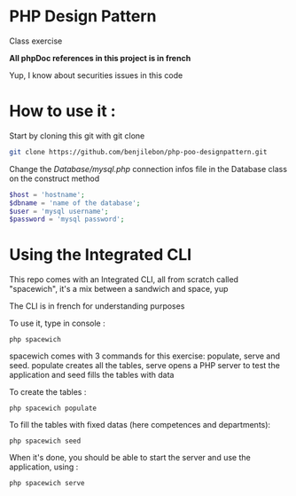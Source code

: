 # PHP Design Pattern

Class exercise

**All phpDoc references in this project is in french**

Yup, I know about securities issues in this code

# How to use it :

Start by cloning this git with git clone

```bash
git clone https://github.com/benjilebon/php-poo-designpattern.git
```

Change the *Database/mysql.php* connection infos file in the Database class on the construct method

```php
$host = 'hostname';
$dbname = 'name of the database';
$user = 'mysql username';
$password = 'mysql password';
```

# Using the Integrated CLI

This repo comes with an Integrated CLI, all from scratch called "spacewich", it's a mix between a sandwich and space, yup

The CLI is in french for understanding purposes

To use it, type in console :

```php spacewich```

spacewich comes with 3 commands for this exercise: populate, serve and seed. populate creates all the tables, serve opens a PHP server to test the application and seed fills the tables with data

To create the tables :

```php spacewich populate```

To fill the tables with fixed datas (here competences and departments):

```php spacewich seed```

When it's done, you should be able to start the server and use the application, using :

```php spacewich serve```

